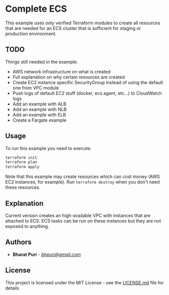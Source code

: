 # Complete ECS

This example uses only verified Terraform modules to create all resources that are needed for an ECS cluster that is sufficient for staging or production environment.

## TODO

Things still needed in the example:

* AWS network infrastructure on what is created
* Full explanation on why certain resources are created
* Create EC2 instance specific SecurityGroup instead of using the default one from VPC module
* Push logs of default EC2 stuff (docker, ecs agent, etc...) to CloudWatch logs
* Add an example with ALB
* Add an example with NLB
* Add an example with ELB
* Create a Fargate example

## Usage

To run this example you need to execute:

```bash
terraform init
terraform plan
terraform apply
```

Note that this example may create resources which can cost money (AWS EC2 instances, for example). Run `terraform destroy` when you don't need these resources.

## Explanation

Current version creates an high-available VPC with instances that are attached to ECS. ECS tasks can be run on these instances but they are not exposed to anything.

## Authors
* **Bharat Puri**  -  *bhpuri@gmail.com*  

## License

This project is licensed under the MIT License - see the [LICENSE.md](LICENSE.md) file for details


<!-- BEGINNING OF PRE-COMMIT-TERRAFORM DOCS HOOK -->

<!-- END OF PRE-COMMIT-TERRAFORM DOCS HOOK -->
